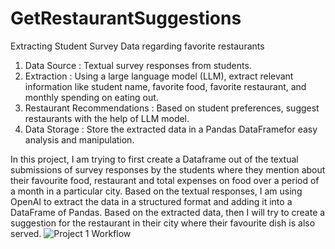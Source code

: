 # GetRestaurantSuggestions
Extracting Student Survey Data regarding favorite restaurants
1. Data Source : Textual survey responses from students.
2. Extraction : Using a large language model (LLM), extract relevant information like student name, favorite food, favorite restaurant, and monthly spending on eating out.
3. Restaurant Recommendations : Based on student preferences, suggest restaurants with the help of LLM model.
4. Data Storage : Store the extracted data in a Pandas DataFramefor easy analysis and manipulation.

In this project, I am trying to first create a Dataframe out of the textual submissions of survey responses by the students where they mention about their favourite food, restaurant and total expenses on food over a period of a month in a particular city. Based on the textual responses, I am using OpenAI to extract the data in a structured format and adding it into a DataFrame of Pandas. Based on the extracted data, then I will try to create a suggestion for the restaurant in their city where their favourite dish is also served.
![Project 1 Workflow](https://github.com/shivammahajan03/GetRestaurantSuggestions/assets/152625180/532af148-5ebc-4ea8-b516-3ccdced8f6ae)

